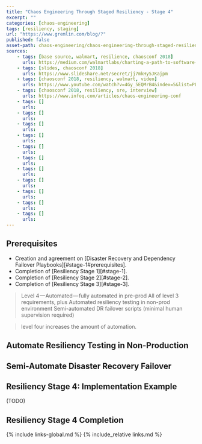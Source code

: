 ```yaml
---
title: "Chaos Engineering Through Staged Resiliency - Stage 4"
excerpt: ""
categories: [chaos-engineering]
tags: [resiliency, staging]
url: "https://www.gremlin.com/blog/?"
published: false
asset-path: chaos-engineering/chaos-engineering-through-staged-resiliency/stage-4
sources:
    - tags: [base source, walmart, resilience, chaosconf 2018]
      urls: https://medium.com/walmartlabs/charting-a-path-to-software-resiliency-38148d956f4a
    - tags: [slides, chaosconf 2018]
      urls: https://www.slideshare.net/secret/jj7mkHy5JKajpm
    - tags: [chaosconf 2018, resiliency, walmart, video]
      urls: https://www.youtube.com/watch?v=4Gy_5EQMrB4&index=5&list=PLLIx5ktghjqKtZdfDDyuJrlhC-ICfhVAN&t=0s
    - tags: [chaosconf 2018, resiliency, sre, interview]
      urls: https://www.infoq.com/articles/chaos-engineering-conf
    - tags: []
      urls: 
    - tags: []
      urls: 
    - tags: []
      urls: 
    - tags: []
      urls: 
    - tags: []
      urls: 
    - tags: []
      urls: 
    - tags: []
      urls: 
    - tags: []
      urls: 
    - tags: []
      urls: 
    - tags: []
      urls: 
    - tags: []
      urls:   
---
```


## Prerequisites

- Creation and agreement on [Disaster Recovery and Dependency Failover Playbooks][#stage-1#prerequisites].
- Completion of [Resiliency Stage 1][#stage-1].
- Completion of [Resiliency Stage 2][#stage-2].
- Completion of [Resiliency Stage 3][#stage-3].

> Level 4 — Automated — fully automated in pre-prod
> All of level 3 requirements, plus
> Automated resiliency testing in non-prod environment
> Semi-automated DR failover scripts (minimal human supervision required)

> level four increases the amount of automation.

## Automate Resiliency Testing in Non-Production

## Semi-Automate Disaster Recovery Failover

## Resiliency Stage 4: Implementation Example

(TODO)

## Resiliency Stage 4 Completion

{% include          links-global.md %}
{% include_relative links.md %}